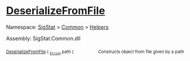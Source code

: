 # [DeserializeFromFile](./SerializationHelper-100664029.md)

Namespace: [SigStat]() > [Common](./../../README.md) > [Helpers](./../README.md)

Assembly: SigStat.Common.dll

<sub>[DeserializeFromFile](./SerializationHelper-100664029.md) ( <sub>[`String`](https://docs.microsoft.com/en-us/dotnet/api/System.String)</sub> path )</sub>&nbsp; &nbsp; &nbsp; &nbsp; &nbsp; &nbsp; &nbsp; &nbsp; &nbsp;<sub>Constructs object from file given by a path</sub>
